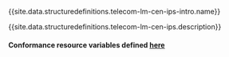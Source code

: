 {{site.data.structuredefinitions.telecom-lm-cen-ips-intro.name}}

{{site.data.structuredefinitions.telecom-lm-cen-ips.description}}

#### Conformance resource variables defined [here](http://wiki.hl7.org/index.php?title=IG_Publisher_Documentation#Jekyll)

